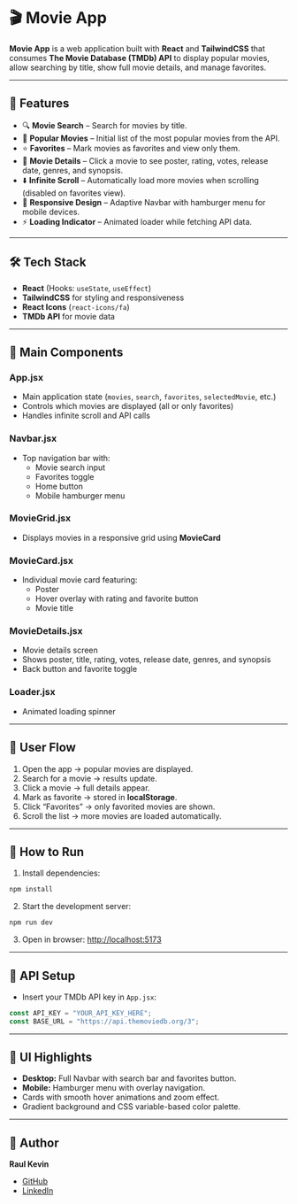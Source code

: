 # 🎬 Movie App

**Movie App** is a web application built with **React** and **TailwindCSS** that consumes **The Movie Database (TMDb) API** to display popular movies, allow searching by title, show full movie details, and manage favorites.  

---

## 🚀 Features

- 🔍 **Movie Search** – Search for movies by title.  
- 🎥 **Popular Movies** – Initial list of the most popular movies from the API.  
- ⭐ **Favorites** – Mark movies as favorites and view only them.  
- 📄 **Movie Details** – Click a movie to see poster, rating, votes, release date, genres, and synopsis.  
- ⬇️ **Infinite Scroll** – Automatically load more movies when scrolling (disabled on favorites view).  
- 📱 **Responsive Design** – Adaptive Navbar with hamburger menu for mobile devices.  
- ⚡ **Loading Indicator** – Animated loader while fetching API data.  

---

## 🛠️ Tech Stack

- **React** (Hooks: `useState`, `useEffect`)  
- **TailwindCSS** for styling and responsiveness  
- **React Icons** (`react-icons/fa`)  
- **TMDb API** for movie data  

---

## 📂 Main Components

### **App.jsx**
- Main application state (`movies`, `search`, `favorites`, `selectedMovie`, etc.)  
- Controls which movies are displayed (all or only favorites)  
- Handles infinite scroll and API calls  

### **Navbar.jsx**
- Top navigation bar with:
  - Movie search input
  - Favorites toggle
  - Home button
  - Mobile hamburger menu  

### **MovieGrid.jsx**
- Displays movies in a responsive grid using **MovieCard**  

### **MovieCard.jsx**
- Individual movie card featuring:
  - Poster
  - Hover overlay with rating and favorite button
  - Movie title  

### **MovieDetails.jsx**
- Movie details screen  
- Shows poster, title, rating, votes, release date, genres, and synopsis  
- Back button and favorite toggle  

### **Loader.jsx**
- Animated loading spinner  

---

## 📖 User Flow

1. Open the app → popular movies are displayed.  
2. Search for a movie → results update.  
3. Click a movie → full details appear.  
4. Mark as favorite → stored in **localStorage**.  
5. Click “Favorites” → only favorited movies are shown.  
6. Scroll the list → more movies are loaded automatically.  

---

## 📌 How to Run

1. Install dependencies:
```bash
npm install
```
2. Start the development server:
```bash
npm run dev
```
3. Open in browser:
[http://localhost:5173](http://localhost:5173)  

---

## 📌 API Setup
- Insert your TMDb API key in `App.jsx`:
```js
const API_KEY = "YOUR_API_KEY_HERE";
const BASE_URL = "https://api.themoviedb.org/3";
```

---

## 🎨 UI Highlights

- **Desktop:** Full Navbar with search bar and favorites button.  
- **Mobile:** Hamburger menu with overlay navigation.  
- Cards with smooth hover animations and zoom effect.  
- Gradient background and CSS variable-based color palette.  

---

## 👤 Author

**Raul Kevin**  
- [GitHub](https://github.com/Kevinzerark)  
- [LinkedIn](https://www.linkedin.com/in/kevin-cardoso-/)

